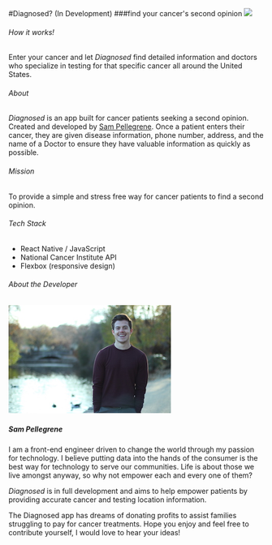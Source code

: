 #Diagnosed? (In Development)
###find your cancer's second opinion
![](Diagnosedgif.gif)

###### How it works!
Enter your cancer and let *Diagnosed* find detailed information and doctors who specialize in testing for that specific cancer all around the United States.

###### About
*Diagnosed* is an app built for cancer patients seeking a second opinion. Created and developed by [Sam Pellegrene](http://sammypelly.com/). Once a patient enters their cancer, they are given disease information, phone number, address, and the name of a Doctor to ensure they have valuable information as quickly as possible.

###### Mission
To provide a simple and stress free way for cancer patients to find a second opinion.

###### Tech Stack

* React Native / JavaScript
* National Cancer Institute API
* Flexbox (responsive design)


###### About the Developer
![](personal.JPG)

##### Sam Pellegrene

I am a front-end engineer driven to change the world through my passion for technology. I believe putting data into the hands of the consumer is the best way for technology to serve our communities. Life is about those we live amongst anyway, so why not empower each and every one of them?

*Diagnosed* is in full development and aims to help empower patients by providing accurate cancer and testing location information.

The Diagnosed app has dreams of donating profits to assist families struggling to pay for cancer treatments. Hope you enjoy and feel free to contribute yourself, I would love to hear your ideas!
